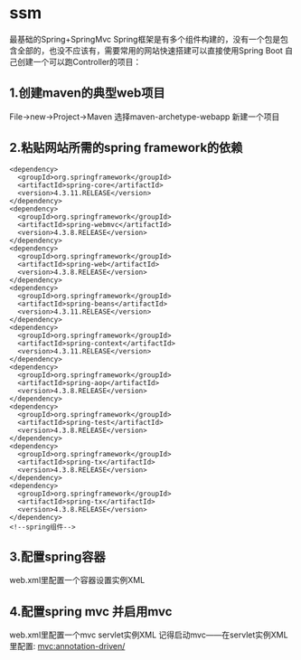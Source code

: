 # ssm
最基础的Spring+SpringMvc
Spring框架是有多个组件构建的，没有一个包是包含全部的，也没不应该有，需要常用的网站快速搭建可以直接使用Spring Boot
自己创建一个可以跑Controller的项目：
## 1.创建maven的典型web项目
File->new->Project->Maven 选择maven-archetype-webapp 新建一个项目
## 2.粘贴网站所需的spring framework的依赖
<!--spring组件-->
    <dependency>
      <groupId>org.springframework</groupId>
      <artifactId>spring-core</artifactId>
      <version>4.3.11.RELEASE</version>
    </dependency>
    <dependency>
      <groupId>org.springframework</groupId>
      <artifactId>spring-webmvc</artifactId>
      <version>4.3.8.RELEASE</version>
    </dependency>
    <dependency>
      <groupId>org.springframework</groupId>
      <artifactId>spring-web</artifactId>
      <version>4.3.8.RELEASE</version>
    </dependency>
    <dependency>
      <groupId>org.springframework</groupId>
      <artifactId>spring-beans</artifactId>
      <version>4.3.11.RELEASE</version>
    </dependency>
    <dependency>
      <groupId>org.springframework</groupId>
      <artifactId>spring-context</artifactId>
      <version>4.3.11.RELEASE</version>
    </dependency>
    <dependency>
      <groupId>org.springframework</groupId>
      <artifactId>spring-aop</artifactId>
      <version>4.3.8.RELEASE</version>
    </dependency>
    <dependency>
      <groupId>org.springframework</groupId>
      <artifactId>spring-test</artifactId>
      <version>4.3.8.RELEASE</version>
    </dependency>
    <dependency>
      <groupId>org.springframework</groupId>
      <artifactId>spring-tx</artifactId>
      <version>4.3.8.RELEASE</version>
    </dependency>
    <dependency>
      <groupId>org.springframework</groupId>
      <artifactId>spring-tx</artifactId>
      <version>4.3.8.RELEASE</version>
    </dependency>
    <!--spring组件-->
## 3.配置spring容器
web.xml里配置一个容器设置实例XML
## 4.配置spring mvc 并启用mvc
web.xml里配置一个mvc servlet实例XML 记得启动mvc——在servlet实例XML里配置:
<mvc:annotation-driven/>
